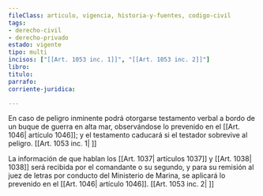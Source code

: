 ```yaml
---
fileClass: articulo, vigencia, historia-y-fuentes, codigo-civil
tags:
- derecho-civil
- derecho-privado
estado: vigente
tipo: multi
incisos: ["[[Art. 1053 inc. 1]]", "[[Art. 1053 inc. 2]]"]
libro:
titulo:
parrafo:
corriente-juridica:

---
```

En caso de peligro inminente podrá otorgarse testamento verbal a bordo de un buque de guerra en alta mar, observándose lo prevenido en el [[Art. 1046| artículo 1046]]; y el testamento caducará si el testador sobrevive al peligro. [[Art. 1053 inc. 1| ]]

La información de que hablan los [[Art. 1037| artículos 1037]] y [[Art. 1038| 1038]] será recibida por el comandante o su segundo, y para su remisión al juez de letras por conducto del Ministerio de Marina, se aplicará lo prevenido en el [[Art. 1046| artículo 1046]]. [[Art. 1053 inc. 2| ]]